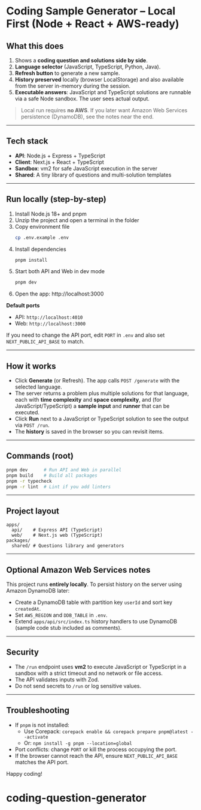# Coding Sample Generator – Local First (Node + React + AWS-ready)

## What this does
1. Shows a **coding question and solutions side by side**.  
2. **Language selector** (JavaScript, TypeScript, Python, Java).  
3. **Refresh button** to generate a new sample.  
4. **History preserved** locally (browser LocalStorage) and also available from the server in-memory during the session.  
5. **Executable answers**: JavaScript and TypeScript solutions are runnable via a safe Node sandbox. The user sees actual output.

> Local run requires **no AWS**. If you later want Amazon Web Services persistence (DynamoDB), see the notes near the end.

---

## Tech stack
- **API**: Node.js + Express + TypeScript  
- **Client**: Next.js + React + TypeScript  
- **Sandbox**: vm2 for safe JavaScript execution in the server  
- **Shared**: A tiny library of questions and multi-solution templates

---

## Run locally (step-by-step)
1. Install Node.js 18+ and pnpm  
2. Unzip the project and open a terminal in the folder
3. Copy environment file
   ```bash
   cp .env.example .env
   ```
4. Install dependencies
   ```bash
   pnpm install
   ```
5. Start both API and Web in dev mode
   ```bash
   pnpm dev
   ```
6. Open the app: http://localhost:3000

**Default ports**  
- API: `http://localhost:4010`  
- Web: `http://localhost:3000`

If you need to change the API port, edit `PORT` in `.env` and also set `NEXT_PUBLIC_API_BASE` to match.

---

## How it works
- Click **Generate** (or Refresh). The app calls `POST /generate` with the selected language.  
- The server returns a problem plus multiple solutions for that language, each with **time complexity** and **space complexity**, and (for JavaScript/TypeScript) a **sample input** and **runner** that can be executed.  
- Click **Run** next to a JavaScript or TypeScript solution to see the output via `POST /run`.  
- The **history** is saved in the browser so you can revisit items.

---

## Commands (root)
```bash
pnpm dev      # Run API and Web in parallel
pnpm build    # Build all packages
pnpm -r typecheck
pnpm -r lint  # Lint if you add linters
```

---

## Project layout
```
apps/
  api/    # Express API (TypeScript)
  web/    # Next.js web (TypeScript)
packages/
  shared/ # Questions library and generators
```

---

## Optional Amazon Web Services notes
This project runs **entirely locally**. To persist history on the server using Amazon DynamoDB later:
- Create a DynamoDB table with partition key `userId` and sort key `createdAt`.
- Set `AWS_REGION` and `DDB_TABLE` in `.env`.
- Extend `apps/api/src/index.ts` history handlers to use DynamoDB (sample code stub included as comments).

---

## Security
- The `/run` endpoint uses **vm2** to execute JavaScript or TypeScript in a sandbox with a strict timeout and no network or file access.  
- The API validates inputs with Zod.  
- Do not send secrets to `/run` or log sensitive values.

---

## Troubleshooting
- If `pnpm` is not installed:  
  - Use Corepack: `corepack enable && corepack prepare pnpm@latest --activate`  
  - Or: `npm install -g pnpm --location=global`  
- Port conflicts: change `PORT` or kill the process occupying the port.
- If the browser cannot reach the API, ensure `NEXT_PUBLIC_API_BASE` matches the API port.

Happy coding!
# coding-question-generator
